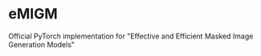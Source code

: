 # eMIGM
Official PyTorch implementation for "Effective and Efficient Masked Image Generation Models"

